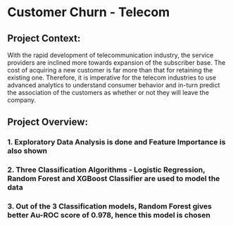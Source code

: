 # Customer Churn - Telecom
## Project Context:
With the rapid development of telecommunication industry, the service providers are inclined more towards expansion of the subscriber base. The cost of acquiring a new customer is far more than that for retaining the existing one. Therefore, it is imperative for the telecom industries to use advanced analytics to understand consumer behavior and in-turn predict the association of the customers as whether or not they will leave the company.
## Project Overview:
### 1. Exploratory Data Analysis is done and Feature Importance is also shown
### 2. Three Classification Algorithms - Logistic Regression, Random Forest and XGBoost Classifier are used to model the data
### 3. Out of the 3 Classification models, Random Forest gives better Au-ROC score of 0.978, hence this model is chosen

